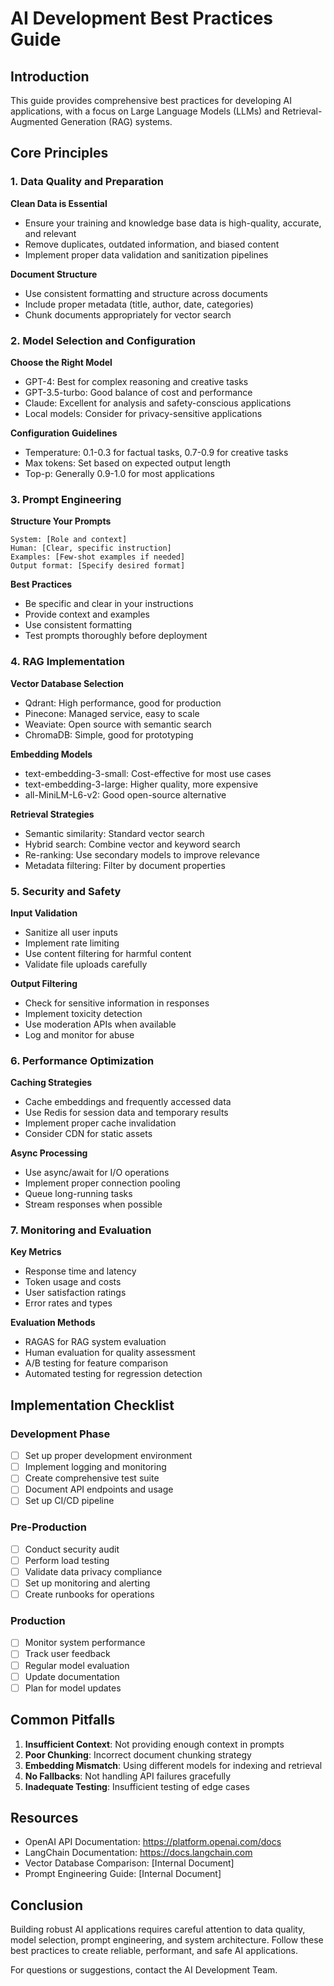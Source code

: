 # AI Development Best Practices Guide

## Introduction

This guide provides comprehensive best practices for developing AI applications, with a focus on Large Language Models (LLMs) and Retrieval-Augmented Generation (RAG) systems.

## Core Principles

### 1. Data Quality and Preparation

**Clean Data is Essential**
- Ensure your training and knowledge base data is high-quality, accurate, and relevant
- Remove duplicates, outdated information, and biased content
- Implement proper data validation and sanitization pipelines

**Document Structure**
- Use consistent formatting and structure across documents
- Include proper metadata (title, author, date, categories)
- Chunk documents appropriately for vector search

### 2. Model Selection and Configuration

**Choose the Right Model**
- GPT-4: Best for complex reasoning and creative tasks
- GPT-3.5-turbo: Good balance of cost and performance
- Claude: Excellent for analysis and safety-conscious applications
- Local models: Consider for privacy-sensitive applications

**Configuration Guidelines**
- Temperature: 0.1-0.3 for factual tasks, 0.7-0.9 for creative tasks
- Max tokens: Set based on expected output length
- Top-p: Generally 0.9-1.0 for most applications

### 3. Prompt Engineering

**Structure Your Prompts**
```
System: [Role and context]
Human: [Clear, specific instruction]
Examples: [Few-shot examples if needed]
Output format: [Specify desired format]
```

**Best Practices**
- Be specific and clear in your instructions
- Provide context and examples
- Use consistent formatting
- Test prompts thoroughly before deployment

### 4. RAG Implementation

**Vector Database Selection**
- Qdrant: High performance, good for production
- Pinecone: Managed service, easy to scale
- Weaviate: Open source with semantic search
- ChromaDB: Simple, good for prototyping

**Embedding Models**
- text-embedding-3-small: Cost-effective for most use cases
- text-embedding-3-large: Higher quality, more expensive
- all-MiniLM-L6-v2: Good open-source alternative

**Retrieval Strategies**
- Semantic similarity: Standard vector search
- Hybrid search: Combine vector and keyword search
- Re-ranking: Use secondary models to improve relevance
- Metadata filtering: Filter by document properties

### 5. Security and Safety

**Input Validation**
- Sanitize all user inputs
- Implement rate limiting
- Use content filtering for harmful content
- Validate file uploads carefully

**Output Filtering**
- Check for sensitive information in responses
- Implement toxicity detection
- Use moderation APIs when available
- Log and monitor for abuse

### 6. Performance Optimization

**Caching Strategies**
- Cache embeddings and frequently accessed data
- Use Redis for session data and temporary results
- Implement proper cache invalidation
- Consider CDN for static assets

**Async Processing**
- Use async/await for I/O operations
- Implement proper connection pooling
- Queue long-running tasks
- Stream responses when possible

### 7. Monitoring and Evaluation

**Key Metrics**
- Response time and latency
- Token usage and costs
- User satisfaction ratings
- Error rates and types

**Evaluation Methods**
- RAGAS for RAG system evaluation
- Human evaluation for quality assessment
- A/B testing for feature comparison
- Automated testing for regression detection

## Implementation Checklist

### Development Phase
- [ ] Set up proper development environment
- [ ] Implement logging and monitoring
- [ ] Create comprehensive test suite
- [ ] Document API endpoints and usage
- [ ] Set up CI/CD pipeline

### Pre-Production
- [ ] Conduct security audit
- [ ] Perform load testing
- [ ] Validate data privacy compliance
- [ ] Set up monitoring and alerting
- [ ] Create runbooks for operations

### Production
- [ ] Monitor system performance
- [ ] Track user feedback
- [ ] Regular model evaluation
- [ ] Update documentation
- [ ] Plan for model updates

## Common Pitfalls

1. **Insufficient Context**: Not providing enough context in prompts
2. **Poor Chunking**: Incorrect document chunking strategy
3. **Embedding Mismatch**: Using different models for indexing and retrieval
4. **No Fallbacks**: Not handling API failures gracefully
5. **Inadequate Testing**: Insufficient testing of edge cases

## Resources

- OpenAI API Documentation: https://platform.openai.com/docs
- LangChain Documentation: https://docs.langchain.com
- Vector Database Comparison: [Internal Document]
- Prompt Engineering Guide: [Internal Document]

## Conclusion

Building robust AI applications requires careful attention to data quality, model selection, prompt engineering, and system architecture. Follow these best practices to create reliable, performant, and safe AI applications.

For questions or suggestions, contact the AI Development Team.
